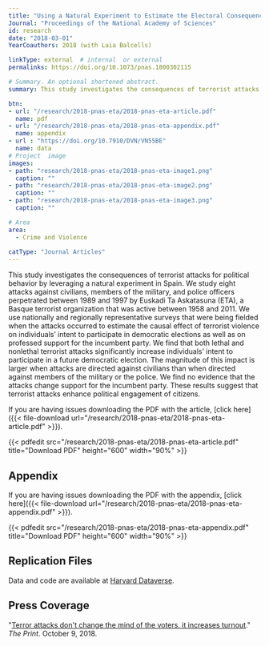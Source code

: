 ```yaml
---
title: "Using a Natural Experiment to Estimate the Electoral Consequences of Terrorist Attacks"
Journal: "Proceedings of the National Academy of Sciences"
id: research
date: "2018-03-01"
YearCoauthors: 2018 (with Laia Balcells)

linkType: external  # internal  or external
permalinks: https://doi.org/10.1073/pnas.1800302115

# Summary. An optional shortened abstract.
summary: This study investigates the consequences of terrorist attacks for political behavior by leveraging a natural experiment in Spain. We study eight attacks against civilians, members of the military, and police officers perpetrated between 1989 and 1997 by Euskadi Ta Askatasuna (ETA), a Basque terrorist organization that was active between 1958 and 2011. We use nationally and regionally representative surveys that were being fielded when the attacks occurred to estimate the causal effect of terrorist violence on individuals’ intent to participate in democratic elections as well as on professed support for the incumbent party. We find that both lethal and nonlethal terrorist attacks significantly increase individuals’ intent to participate in a future democratic election. The magnitude of this impact is larger when attacks are directed against civilians than when directed against members of the military or the police. We find no evidence that the attacks change support for the incumbent party. These results suggest that terrorist attacks enhance political engagement of citizens.

btn:
- url: "/research/2018-pnas-eta/2018-pnas-eta-article.pdf"
  name: pdf
- url: "/research/2018-pnas-eta/2018-pnas-eta-appendix.pdf"
  name: appendix  
- url : "https://doi.org/10.7910/DVN/VN55BE"
  name: data
# Project  image 
images:
- path: "research/2018-pnas-eta/2018-pnas-eta-image1.png"
  caption: ""
- path: "research/2018-pnas-eta/2018-pnas-eta-image2.png"
  caption: ""  
- path: "research/2018-pnas-eta/2018-pnas-eta-image3.png"
  caption: ""

# Area
area: 
  - Crime and Violence
  
catType: "Journal Articles"
---
```

This study investigates the consequences of terrorist attacks for political behavior by leveraging a natural experiment in Spain. We study eight attacks against civilians, members of the military, and police officers perpetrated between 1989 and 1997 by Euskadi Ta Askatasuna (ETA), a Basque terrorist organization that was active between 1958 and 2011. We use nationally and regionally representative surveys that were being fielded when the attacks occurred to estimate the causal effect of terrorist violence on individuals’ intent to participate in democratic elections as well as on professed support for the incumbent party. We find that both lethal and nonlethal terrorist attacks significantly increase individuals’ intent to participate in a future democratic election. The magnitude of this impact is larger when attacks are directed against civilians than when directed against members of the military or the police. We find no evidence that the attacks change support for the incumbent party. These results suggest that terrorist attacks enhance political engagement of citizens.

If you are having issues downloading the PDF with the article, [click here]({{< file-download url="/research/2018-pnas-eta/2018-pnas-eta-article.pdf" >}}).

{{< pdfedit src="/research/2018-pnas-eta/2018-pnas-eta-article.pdf" title="Download PDF" height="600" width="90%" >}}

## Appendix

If you are having issues downloading the PDF with the appendix, [click here]({{< file-download url="/research/2018-pnas-eta/2018-pnas-eta-appendix.pdf" >}}).

{{< pdfedit src="/research/2018-pnas-eta/2018-pnas-eta-appendix.pdf" title="Download PDF" height="600" width="90%" >}}



## Replication Files

Data and code are available at [Harvard Dataverse](https://doi.org/10.7910/DVN/VN55BE).

## Press Coverage

"[Terror attacks don't change the mind of the voters, it increases turnout](https://theprint.in/opinion/terror-attacks-dont-change-the-mind-of-the-voters-it-increases-turnout/131054/)." *The Print*. October 9, 2018.

